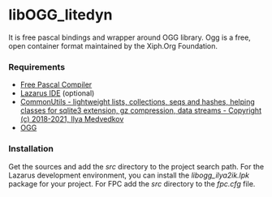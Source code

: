 libOGG_litedyn
===================

It is free pascal bindings and wrapper around OGG library. Ogg is a free, open container format maintained by the Xiph.Org Foundation.

 
### Requirements

* [Free Pascal Compiler](http://freepascal.org)
* [Lazarus IDE](http://www.lazarus.freepascal.org/) (optional)
* [CommonUtils - lightweight lists, collections, seqs and hashes, helping classes for sqlite3 extension, gz compression, data streams - Copyright (c) 2018-2021, Ilya Medvedkov](https://github.com/iLya2IK/commonutils)
* [OGG](https://xiph.org/ogg/)


### Installation

Get the sources and add the *src* directory to the project search path. For the Lazarus development environment, you can install the *libogg_ilya2ik.lpk* package for your project. For FPC add the *src* directory to the *fpc.cfg* file.
